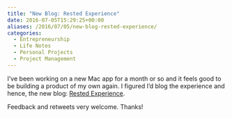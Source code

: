 ```yaml
---
title: "New Blog: Rested Experience"
date: 2016-07-05T15:29:25+00:00
aliases: /2016/07/05/new-blog-rested-experience/
categories:
  - Entrepreneurship
  - Life Notes
  - Personal Projects
  - Project Management
---
```


I&#8217;ve been working on a new Mac app for a month or so and it feels good to be building a product of my own again. I figured I&#8217;d blog the experience and hence, the new blog: [Rested Experience][1].

Feedback and retweets very welcome. Thanks!

[1]: http://restedexperience.com/
